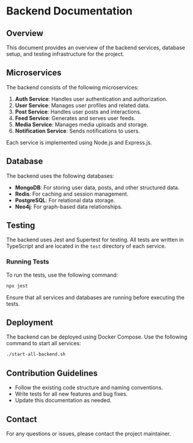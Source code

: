 # Backend Documentation

## Overview

This document provides an overview of the backend services, database setup, and testing infrastructure for the project.

## Microservices

The backend consists of the following microservices:

1. **Auth Service**: Handles user authentication and authorization.
2. **User Service**: Manages user profiles and related data.
3. **Post Service**: Handles user posts and interactions.
4. **Feed Service**: Generates and serves user feeds.
5. **Media Service**: Manages media uploads and storage.
6. **Notification Service**: Sends notifications to users.

Each service is implemented using Node.js and Express.js.

## Database

The backend uses the following databases:

- **MongoDB**: For storing user data, posts, and other structured data.
- **Redis**: For caching and session management.
- **PostgreSQL**: For relational data storage.
- **Neo4j**: For graph-based data relationships.

## Testing

The backend uses Jest and Supertest for testing. All tests are written in TypeScript and are located in the `test` directory of each service.

### Running Tests

To run the tests, use the following command:

```bash
npx jest
```

Ensure that all services and databases are running before executing the tests.

## Deployment

The backend can be deployed using Docker Compose. Use the following command to start all services:

```bash
./start-all-backend.sh
```

## Contribution Guidelines

- Follow the existing code structure and naming conventions.
- Write tests for all new features and bug fixes.
- Update this documentation as needed.

## Contact

For any questions or issues, please contact the project maintainer.
